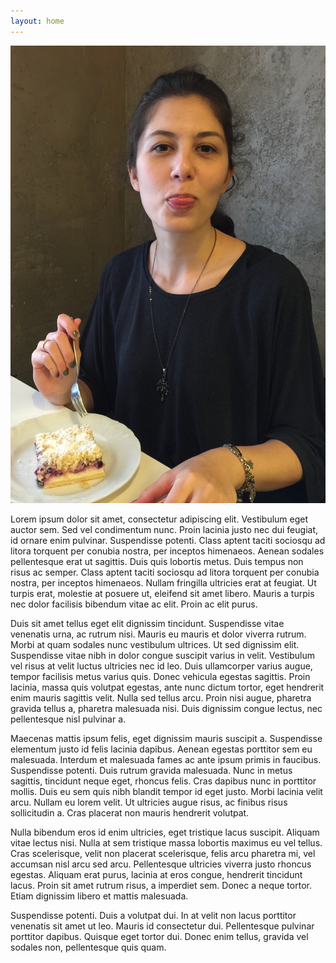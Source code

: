 ```yaml
---
layout: home
---
```


![lana](./assets/img/lana.jpg)

Lorem ipsum dolor sit amet, consectetur adipiscing elit. Vestibulum eget auctor sem. Sed vel condimentum nunc. Proin lacinia justo nec dui feugiat, id ornare enim pulvinar. Suspendisse potenti. Class aptent taciti sociosqu ad litora torquent per conubia nostra, per inceptos himenaeos. Aenean sodales pellentesque erat ut sagittis. Duis quis lobortis metus. Duis tempus non risus ac semper. Class aptent taciti sociosqu ad litora torquent per conubia nostra, per inceptos himenaeos. Nullam fringilla ultricies erat at feugiat. Ut turpis erat, molestie at posuere ut, eleifend sit amet libero. Mauris a turpis nec dolor facilisis bibendum vitae ac elit. Proin ac elit purus.

Duis sit amet tellus eget elit dignissim tincidunt. Suspendisse vitae venenatis urna, ac rutrum nisi. Mauris eu mauris et dolor viverra rutrum. Morbi at quam sodales nunc vestibulum ultrices. Ut sed dignissim elit. Suspendisse vitae nibh in dolor congue suscipit varius in velit. Vestibulum vel risus at velit luctus ultricies nec id leo. Duis ullamcorper varius augue, tempor facilisis metus varius quis. Donec vehicula egestas sagittis. Proin lacinia, massa quis volutpat egestas, ante nunc dictum tortor, eget hendrerit enim mauris sagittis velit. Nulla sed tellus arcu. Proin nisi augue, pharetra gravida tellus a, pharetra malesuada nisi. Duis dignissim congue lectus, nec pellentesque nisl pulvinar a.

Maecenas mattis ipsum felis, eget dignissim mauris suscipit a. Suspendisse elementum justo id felis lacinia dapibus. Aenean egestas porttitor sem eu malesuada. Interdum et malesuada fames ac ante ipsum primis in faucibus. Suspendisse potenti. Duis rutrum gravida malesuada. Nunc in metus sagittis, tincidunt neque eget, rhoncus felis. Cras dapibus nunc in porttitor mollis. Duis eu sem quis nibh blandit tempor id eget justo. Morbi lacinia velit arcu. Nullam eu lorem velit. Ut ultricies augue risus, ac finibus risus sollicitudin a. Cras placerat non mauris hendrerit volutpat.

Nulla bibendum eros id enim ultricies, eget tristique lacus suscipit. Aliquam vitae lectus nisi. Nulla at sem tristique massa lobortis maximus eu vel tellus. Cras scelerisque, velit non placerat scelerisque, felis arcu pharetra mi, vel accumsan nisl arcu sed arcu. Pellentesque ultricies viverra justo rhoncus egestas. Aliquam erat purus, lacinia at eros congue, hendrerit tincidunt lacus. Proin sit amet rutrum risus, a imperdiet sem. Donec a neque tortor. Etiam dignissim libero et mattis malesuada.

Suspendisse potenti. Duis a volutpat dui. In at velit non lacus porttitor venenatis sit amet ut leo. Mauris id consectetur dui. Pellentesque pulvinar porttitor dapibus. Quisque eget tortor dui. Donec enim tellus, gravida vel sodales non, pellentesque quis quam.
